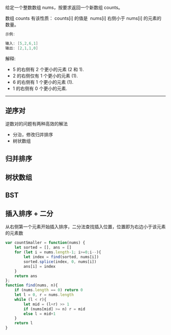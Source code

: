 给定一个整数数组 nums，按要求返回一个新数组 counts。

数组 counts 有该性质： counts[i] 的值是  nums[i] 右侧小于 nums[i] 的元素的数量。

```cpp
示例:

输入: [5,2,6,1]
输出: [2,1,1,0]
```

解释:

- 5 的右侧有 2 个更小的元素 (2 和 1).
- 2 的右侧仅有 1 个更小的元素 (1).
- 6 的右侧有 1 个更小的元素 (1).
- 1 的右侧有 0 个更小的元素.

---

## 逆序对 

逆数对的问题有两种高效的解法

- 分治，修改归并排序
- 树状数组

## 归并排序

## 树状数组

## BST

## 插入排序 + 二分

从右侧第一个元素开始插入排序，二分法查找插入位置，位置即为右边小于该元素的元素数

```javascript
var countSmaller = function(nums) {
    let sorted = [], ans = []
    for (let i = nums.length-1; i>=0;i--){
        let index = find(sorted, nums[i])
        sorted.splice(index, 0, nums[i])
        ans[i] = index
    }
    return ans
};
function find(nums, n){
    if (nums.length == 0) return 0
    let l = 0, r = nums.length
    while (l < r){
        let mid = (l+r) >> 1
        if (nums[mid] >= n) r = mid
        else l = mid+1
    }
    return l
}
```
